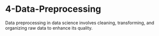 # 4-Data-Preprocessing
Data preprocessing in data science involves cleaning, transforming, and organizing raw data to enhance its quality.
